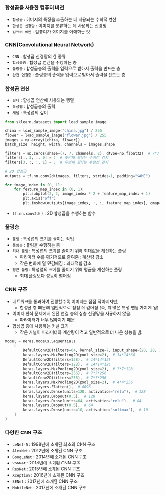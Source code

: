 ### 합성곱을 사용한 컴퓨터 비전

- `합성곱` : 이미지의 특징을 추출하는 데 사용되는 수학적 연산
- `합성곱 신경망` : 이미지를 분류하는 데 사용되는 신경망
- `컴퓨터 비전` : 컴퓨터가 이미지를 이해하는 것

### CNN(Convolutional Neural Network)

- `CNN` : 합성곱 신경망의 한 종류
- `합성곱층` : 합성곱 연산을 수행하는 층
- `풀링층` : 합성곱층의 출력을 입력으로 받아서 출력을 만드는 층
- `완전 연결층` : 풀링층의 출력을 입력으로 받아서 출력을 만드는 층

### 합성곱 연산

- `필터` : 합성곱 연산에 사용되는 행렬
- `특성맵` : 합성곱층의 출력
- `채널` : 특성맵의 깊이

```python
from sklearn.datasets import load_sample_image

china = load_sample_image("china.jpg") / 255
flower = load_sample_image("flower.jpg") / 255
images = np.array([china, flower])
batch_size, height, width, channels = images.shape

filters = np.zeros(shape=(7, 7, channels, 2), dtype=np.float32)  # 7*7 필터를 2개 만듬
filters[:, 3, :, 0] = 1  # 첫번째 필터는 수직선 감지
filters[3, :, :, 1] = 1  # 두번째 필터는 수평선 감지

# 2D 합성곱
outputs = tf.nn.conv2d(images, filters, strides=1, padding="SAME")

for image_index in (0, 1):
    for feature_map_index in (0, 1):
        plt.subplot(2, 2, image_index * 2 + feature_map_index + 1)
        plt.axis("off")
        plt.imshow(outputs[image_index, :, :, feature_map_index], cmap="gray")
```

- `tf.nn.conv2d()` : 2D 합성곱을 수행하는 함수

### 풀링층

- `풀링` : 특성맵의 크기를 줄이는 작업
- `풀링층` : 풀링을 수행하는 층
- `최대 풀링` : 특성맵의 크기를 줄이기 위해 최대값을 계산하는 풀링
  - 파라미터 수를 획기적으로 줄여줌 : 계산량 감소
  - 작은 변화에 덜 민감해짐 : 과대적합 감소
- `평균 풀링` : 특성맵의 크기를 줄이기 위해 평균을 계산하는 풀링
  - 최대 풀링보다 성능이 떨어짐

### CNN 구조

- 네트워크를 통과하여 진행할수록 이미지는 점점 작아지지만,
  - 합성곱 층 때문에 일반적으로 점점 더 깊어짐 (즉, 더 많은 특성 맵을 가지게 됨)
- 이미지 인식 문제에서 완전 연결 층의 심층 신경망을 사용하지 않음.
  - 파라미터가 너무 많아지기 때문
- 합성곱 층에 사용하는 커널 크기
  - 작은 커널이 파라미터와 계산량이 적고 일반적으로 더 나은 성능을 냄.

```python
model = keras.models.Sequential(
    [
        DefaultConv2D(filters=64, kernel_size=7, input_shape=[28, 28, 1]),  # 28*28*1
        keras.layers.MaxPooling2D(pool_size=2),  # 14*14*64
        DefaultConv2D(filters=128),  # 14*14*128
        DefaultConv2D(filters=128),  # 14*14*128
        keras.layers.MaxPooling2D(pool_size=2),  # 7*7*128
        DefaultConv2D(filters=256),  # 7*7*256
        DefaultConv2D(filters=256),  # 7*7*256
        keras.layers.MaxPooling2D(pool_size=2),  # 4*4*256
        keras.layers.Flatten(),  # 4096
        keras.layers.Dense(units=128, activation="relu"),  # 128
        keras.layers.Dropout(0.5),  # 128
        keras.layers.Dense(units=64, activation="relu"),  # 64
        keras.layers.Dropout(0.5),  # 64
        keras.layers.Dense(units=10, activation="softmax"),  # 10
    ]
)
```

### 다양한 CNN 구조

- `LeNet-5` : 1998년에 소개된 최초의 CNN 구조
- `AlexNet` : 2012년에 소개된 CNN 구조
- `GoogLeNet` : 2014년에 소개된 CNN 구조
- `VGGNet` : 2014년에 소개된 CNN 구조
- `ResNet` : 2015년에 소개된 CNN 구조
- `Xception` : 2016년에 소개된 CNN 구조
- `SENet` : 2017년에 소개된 CNN 구조
- `MobileNet` : 2017년에 소개된 CNN 구조
